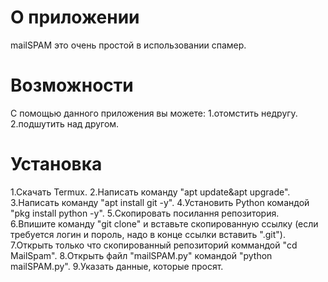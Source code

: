 # О приложении
mailSPAM это очень простой в использовании спамер.
# Возможности
С помощью данного приложения вы можете:
1.отомстить недругу.
2.подшутить над другом.
# Установка
1.Скачать Termux.
2.Написать команду "apt update&apt upgrade".
3.Написать команду "apt install git -y".
4.Установить Python командой "pkg install python -y".
5.Скопировать посилання репозитория. 
6.Впишите команду "git clone" и вставьте скопированную ссылку (если требуется логин и пороль, надо в конце ссылки вставить ".git").
7.Открыть только что скопированный репозиторий коммандой "cd MailSpam".
8.Открыть файл "mailSPAM.py" командой "python mailSPAM.py".
9.Указать данные, которые просят.
